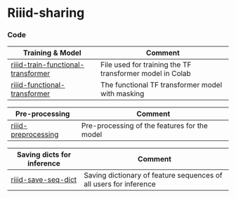 # Riiid-sharing

### Code
| Training & Model | Comment |
| ----- | ------  |
|[riiid-train-functional-transformer](riiid-train-functional-transformer.ipynb) | File used for training the TF transformer model in Colab |
|[riiid-functional-transformer](riiid-functional-transformer.ipynb) | The functional TF transformer model with masking |  

| Pre-processing | Comment | 
| -------------- | ------- |
| [riiid-preprocessing](riiid-preprocessing.ipynb) | Pre-processing of the features for the model |

| Saving dicts for inference | Comment | 
| -------------- | ------- |
| [riiid-save-seq-dict](riiid-save-seq-dict.ipynb) | Saving dictionary of feature sequences of all users for inference |
